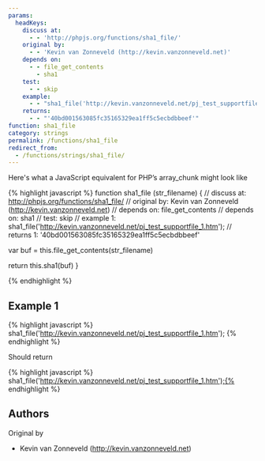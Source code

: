 ```yaml
---
params:
  headKeys:
    discuss at:
      - - 'http://phpjs.org/functions/sha1_file/'
    original by:
      - - 'Kevin van Zonneveld (http://kevin.vanzonneveld.net)'
    depends on:
      - - file_get_contents
        - sha1
    test:
      - - skip
    example:
      - - "sha1_file('http://kevin.vanzonneveld.net/pj_test_supportfile_1.htm');"
    returns:
      - - "'40bd001563085fc35165329ea1ff5c5ecbdbbeef'"
function: sha1_file
category: strings
permalink: /functions/sha1_file
redirect_from:
  - /functions/strings/sha1_file/
---
```


<!-- WARNING! This file is auto generated by `npm run web:inject`, do not edit by hand -->

Here's what a JavaScript equivalent for PHP’s array_chunk might look like

{% highlight javascript %}
function sha1_file (str_filename) {
  //  discuss at: http://phpjs.org/functions/sha1_file/
  // original by: Kevin van Zonneveld (http://kevin.vanzonneveld.net)
  //  depends on: file_get_contents
  //  depends on: sha1
  //        test: skip
  //   example 1: sha1_file('http://kevin.vanzonneveld.net/pj_test_supportfile_1.htm');
  //   returns 1: '40bd001563085fc35165329ea1ff5c5ecbdbbeef'

  var buf = this.file_get_contents(str_filename)

  return this.sha1(buf)
}

{% endhighlight %}

## Example 1

{% highlight javascript %}
sha1_file('http://kevin.vanzonneveld.net/pj_test_supportfile_1.htm');
{% endhighlight %}

Should return

{% highlight javascript %}
sha1_file('http://kevin.vanzonneveld.net/pj_test_supportfile_1.htm');{% endhighlight %}


## Authors


Original by

- Kevin van Zonneveld (http://kevin.vanzonneveld.net)

